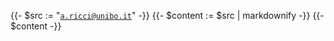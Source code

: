 {{- $src := "[`a.ricci@unibo.it`](mailto:a.ricci@unibo.it)" -}}
{{- $content := $src | markdownify -}}
{{- $content -}}